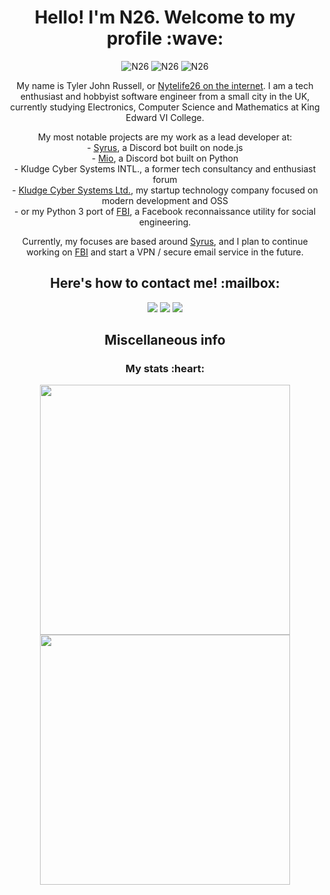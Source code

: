 <h1 align="center"> Hello! I'm N26. Welcome to my profile :wave: </h1>
<p align="center">
  <img src="https://komarev.com/ghpvc/?username=Nytelife26&style=flat-square&color=722F37" alt="N26" />
  <img src="https://badges.pufler.dev/years/Nytelife26?style=flat-square&color=232325" alt="N26" />
  <img src="https://badges.pufler.dev/repos/Nytelife26?style=flat-square&color=722F37" alt="N26" />
</p>

<p align="center">
  My name is Tyler John Russell, or <a href="https://keybase.io/nytelife26">
  Nytelife26 on the internet</a>. I am a tech enthusiast and hobbyist software
  engineer from a small city in the UK, currently studying Electronics,
  Computer Science and Mathematics at King Edward VI College.
</p>

<p align="center">
  My most notable projects are my work as a lead developer at: <br />
  - <a href="https://github.com/syrus-bot/syrus-bot">Syrus</a>, a Discord bot
  built on node.js <br />
  - <a href="https://github.com/Nytelife26/azurcord">Mio</a>, a Discord bot
  built on Python <br />
  - Kludge Cyber Systems INTL., a former tech consultancy and enthusiast
  forum <br />
  - <a href="https://github.com/kludge-cs">Kludge Cyber Systems Ltd.</a>, my
  startup technology company focused on modern development and OSS <br />
  - or my Python 3 port of <a href="https://github.com/Nytelife26/fbi">FBI</a>,
  a Facebook reconnaissance utility for social engineering.
</p>

<p align="center">
  Currently, my focuses are based around
  <a href="https://github.com/syrus-bot/syrus-bot">Syrus</a>, and I plan to
  continue working on <a href="https://github.com/Nytelife26/fbi">FBI</a>
  and start a VPN / secure email service in the future.
</p>

<h2 align="center"> Here's how to contact me! :mailbox: </h2>
<p align="center">
  <a href="https://discordhub.com/profile/186882941966614528"><img src="https://img.shields.io/badge/discord-%237289DA.svg?&style=for-the-badge&logo=discord&logoColor=white"><a>
  <a href="https://keybase.io/nytelife26"><img src="https://img.shields.io/badge/keybase-33A0FF?&style=for-the-badge&logo=keybase&logoColor=white"></a>
  <a href="mailto://nytelife@protonmail.com"><img src="https://img.shields.io/badge/protonmail-8B89CC?&style=for-the-badge&logo=protonmail&logoColor=white"></a>
</p>

<h2 align="center"> Miscellaneous info </h2>
<h3 align="center"> My stats :heart: </h3>

<p align="center">
  <a href="#"><img width=400 src="https://github-readme-stats.vercel.app/api/?username=nytelife26&show_icons=true&hide_border=true&count_private=true&custom_title=N26&#39s%20GitHub%20Stats" /></a>
  <a href="#"><img width=400 src="https://github-readme-stats.vercel.app/api/top-langs/?username=nytelife26&show_icons=true&hide_border=true&count_private=true&layout=compact&languages=8" /></a>
</p>
